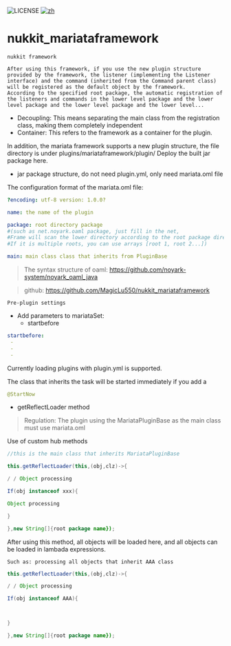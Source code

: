 ![LICENSE](https://img.shields.io/badge/license-GPL-blue.svg)
[![zh](https://img.shields.io/badge/readme-chinese-orange.svg)](README_CN.md)

# nukkit_mariataframework
`nukkit framework`

```
After using this framework, if you use the new plugin structure provided by the framework, the listener (implementing the Listener interface) and the command (inherited from the Command parent class) will be registered as the default object by the framework.
According to the specified root package, the automatic registration of the listeners and commands in the lower level package and the lower level package and the lower level package and the lower level...
```

* Decoupling: This means separating the main class from the registration class, making them completely independent
* Container: This refers to the framework as a container for the plugin.

In addition, the mariata framework supports a new plugin structure, the file directory is under plugins/mariataframework/plugin/
Deploy the built jar package here.



- jar package structure, do not need plugin.yml, only need mariata.oml file

The configuration format of the mariata.oml file:

```yaml
?encoding: utf-8 version: 1.0.0?

name: the name of the plugin

package: root directory package
#(such as net.noyark.oaml package, just fill in the net,
#Frame will scan the lower directory according to the root package directory, including all listeners and commands of the directory.
#If it is multiple roots, you can use arrays [root 1, root 2...])

main: main class class that inherits from PluginBase
```
> The syntax structure of oaml: https://github.com/noyark-system/noyark_oaml_java

> github: https://github.com/MagicLu550/nukkit_mariataframework

`Pre-plugin settings`

- Add parameters to mariataSet:
  * startbefore
  
```yaml
startbefore:
 -
 -
 -
```

Currently loading plugins with plugin.yml is supported.

The class that inherits the task will be started immediately if you add a 
```java
@StartNow
```
- getReflectLoader method

> Regulation: The plugin using the MariataPluginBase as the main class must use mariata.oml

Use of custom hub methods
```java
//this is the main class that inherits MariataPluginBase

this.getReflectLoader(this,(obj,clz)->{

/ / Object processing

If(obj instanceof xxx){

Object processing

}

},new String[]{root package name});

```
After using this method, all objects will be loaded here, and all objects can be loaded in lambada expressions.

`Such as: processing all objects that inherit AAA class`

```java
this.getReflectLoader(this,(obj,clz)->{

/ / Object processing

If(obj instanceof AAA){



}

},new String[]{root package name});
```
